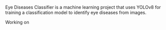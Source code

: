 Eye Diseases Classifier is a machine learning project that uses YOLOv8 for training a classification model to identify eye diseases from images.

Working on
